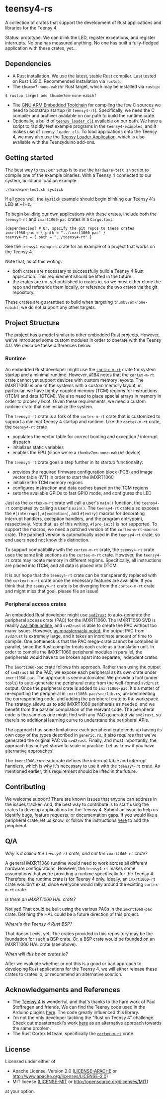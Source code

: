 # teensy4-rs

A collection of crates that support the development of Rust applications and libraries for the Teensy 4.

Status: prototype. We can blink the LED, register exceptions, and register interrupts. No one has measured anything. No one has built a fully-fledged application with these crates, yet...

## Dependencies

- A Rust installation. We use the latest, stable Rust compiler. Last tested on Rust 1.39.0. Recommended installation via `rustup`.
- The `thumbv7-none-eabihf` Rust target, which may be installed via `rustup`:

```
$ rustup target add thumbv7em-none-eabihf
```

- The [GNU ARM Embedded Toolchain](https://developer.arm.com/tools-and-software/open-source-software/developer-tools/gnu-toolchain/gnu-rm) for compiling the few C sources we need to bootstrap startup (in `teensy4-rt`). Specifically, we need the C compiler and archiver available on our path to build the runtime crate.
- Optionally, a build of [`teensy_loader_cli`](https://github.com/PaulStoffregen/teensy_loader_cli) available on our path. We have a script to rapidly test example programs in the `teensy4-examples`, and it makes use of `teensy_loader_cli`. To load applications onto the Teensy 4, we may also use the [Teensy Loader Application](https://www.pjrc.com/teensy/loader.html), which is also available with the Teensyduino add-ons.

## Getting started

The best way to test our setup is to use the `hardware-test.sh` script to compile one of the example binaries. With a Teensy 4 connected to our system, build and load an example:

```
./hardware-test.sh systick
```

If all goes well, the `systick` example should begin blinking our Teensy 4's LED at ~1Hz.

To begin building our own applications with these crates, include both the `teensy4-rt` and `imxrt1060-pac` crates in a `Cargo.toml`:

```
[dependencies] # Or, specify the git repos to these crates
imxrt1060-pac = { path = "../imxrt1060-pac" }
teensy4-rt = { path = "../teensy4-rt" }
```

See the `teensy4-examples` crate for an example of a project that works on the Teensy 4.

Note that, as of this writing:

- both crates are necessary to successfully build a Teensy 4 Rust application. This requirement should be lifted in the future.
- the crates are not yet published to crates.io, so we must either clone the repo and reference them locally, or reference the two crates via the git repository.

These crates are guaranteed to build when targeting `thumbv7em-none-eabihf`; we do not support
any other targets.

## Project Structure

The project has a model similar to other embedded Rust projects. However, we've introduced some custom modules in order to operate with the Teensy 4.0. We describe these differences below.

### Runtime

An embedded Rust developer might use the [`cortex-m-rt`](https://crates.io/crates/cortex-m-rt) crate for system startup and a minimal runtime. However, [#164](https://github.com/rust-embedded/cortex-m-rt/issues/164) notes that the `cortex-m-rt` crate cannot yet support devices with custom memory layouts. The iMXRT1060 is one of the systems with a custom memory layout; in particular, we have tightly-coupled memory (TCM) regions for instructions (ITCM) and data (DTCM). We also need to place special arrays in memory in order to properly boot. Given these requirements, we need a custom runtime crate that can initialize the system.

The `teensy4-rt` crate is a fork of the `cortex-m-rt` crate that is customized to support a minimal Teensy 4 startup and runtime. Like the `cortex-m-rt` crate, the `teensy4-rt` crate

- populates the vector table for correct booting and exception / interrupt dispatch
- initializes static variables
- enables the FPU (since we're a `thumbv7em-none-eabihf` device)

The `teensy4-rt` crate goes a step further in its startup functionality:

- provides the required firmware configuration block (FCB) and image vector table (IVT) in order to start the iMXRT1060
- initialize the TCM memory regions
- configures instruction and data caches based on the TCM regions
- sets the available GPIOs to fast GPIO mode, and configures the LED

Just as the `cortex-m-rt` crate will call a user's `main()` function, the `teensy4-rt` completes by calling a user's `main()`. The `teensy4-rt` crate also exposes the `#[interrupt]`, `#[exception]`, and `#[entry]` macros for decorating interrupt handlers, exception handlers, and the program entrypoint, respectively. Note that, as of this writing, `#[pre_init]` is not supported. To support the macros, we need a patched version of the `cortex-m-rt-macros` crate. The patched version is automatically used in the `teensy4-rt` crate, so end users need not know this distinction.

To support compatibility with the `cortex-m-rt` crate, the `teensy4-rt` crate uses the same link sections as the `cortex-m-rt` crate. However, the `teensy4-rt` crate may locate memory in different regions. Specifically, all instructions are placed into ITCM, and all data is placed into DTCM.

It is our hope that the `teensy4-rt` crate can be transparently replaced with the `cortext-m-rt` crate once the necessary features are available. If you think that the `teensy4-rt` crate is be diverging from the `cortex-m-rt` crate and might miss that goal, please file an issue!

### Peripheral access crates

An embedded Rust developer might use [`svd2rust`](https://docs.rs/svd2rust/0.16.1/svd2rust/) to auto-generate the peripheral access crate (PAC) for the iMXRT1060. The iMXRT1060 SVD is readily [available online](https://developer.arm.com/tools-and-software/embedded/cmsis), and `svd2rust` is able to create the PAC without too many issues. However, [as mpasternacki noted](https://users.rust-lang.org/t/svd2rust-generates-an-enormous-crate/32372), the output PAC from `svd2rust` is extremely large, and it takes an inordinate amount of time to compile. One bottleneck is that the PAC mega-crate cannot be compiled in parallel, since the Rust compiler treats each crate as a translation unit. In order to compile the iMXRT1060 peripheral modules in parallel, the peripherals would have to be broken apart into separate, indepdent crates.

The `imxrt1060-pac` crate follows this approach. Rather than using the output of `svd2rust` as the PAC, we expose each peripheral as its own crate under `imxrt1060-pac`. The approach is semi-automated. We provide a tool (under `tools`) to auto-generate the peripheral crate from the well-formed `svd2rust` output. Once the peripheral crate is added to `imxrt1060-pac`, it's a matter of re-exporting the peripheral in `imxrt1060-pac/src/lib.rs`, un-commenting the corresponding code, and adding the peripheral crate to the workspace. The strategy allows us to add iMXRT1060 peripherals as needed, and we benefit from the parallel compilation of the relevant code. The peripheral code is the same as one might find with any PAC generated via `svd2rust`, so there's no additional learning curve to understand the peripheral APIs.

The approach has some limitations: each peripheral crate ends up having its own copy of the types described in `generic.rs`. It also requires that we've generated the original PAC via `svd2rust`. Finally, and most importantly, the approach has not yet shown to scale in practice. Let us know if you have alternative approaches!

The `imxrt1060-core` subcrate defines the interrupt table and interrupt handlers, which is why it's necessary to use it with the `teensy4-rt` crate. As mentioned earlier, this requirement should be lifted in the future.

## Contributing

We welcome support! There are known issues that anyone can address in the issues tracker. And, the best way to contribute is to start using the crates to develop applications for the Teensy 4. Submit an issue to help us identify bugs, feature requests, or documentation gaps. If you would like a peripheral crate, let us know, or follow the instructions [here](imxrt1060-pac/README.md) to add the peripheral.

## Q/A

*Why is it called the `teensy4-rt` crate, and not the `imxrt1060-rt` crate?*

A general iMXRT1060 runtime would need to work across all different hardware configurations. However, the `teensy4-rt` makes some assumptions that we're providing a runtime specifically for the Teensy 4. Therefore, the runtime crate is for Teensy 4 only. Ideally, an `imxrt1060-rt` crate wouldn't exist, since everyone would rally around the existing `cortex-m-rt` crate.

*Is there an iMXRT1060 HAL crate?*

Not yet! That could be built using the various PACs in the `imxrt1060-pac` crate. Defining the HAL could be a future direction of this project.

*Where's the Teensy 4 Rust BSP?*

That doesn't exist yet! The crates provided in this repository may be the foundation for such a BSP crate. Or, a BSP crate would be founded on an iMXRT1060 HAL crate (see above).

*When will this be on crates.io?*

After we evaluate whether or not this is a good or bad approach to developing Rust applications for the Teensy 4, we will either release these crates to crates.io, or recommend an alternative solution.

## Acknowledgements and References

- The [Teensy 4](https://www.pjrc.com/store/teensy40.html) is wonderful, and that's thanks to the hard work of Paul Stoffregen and friends. We can find the Teensy code used in the Arduino plugins [here](https://github.com/PaulStoffregen/cores). The code greatly influenced this library.
- I'm not the only developer tackling the "Rust on Teensy 4" challenge. Check out mpasternacki's work [here](https://gitlab.com/teensy-rs/teensy-4) as an alternative approach towards the same problem.
- The Rust Cortex M team, specifically the [`cortex-m-rt`](https://github.com/rust-embedded/cortex-m-rt) crate.


## License

Licensed under either of

- Apache License, Version 2.0 ([LICENSE-APACHE](LICENSE-APACHE) or
  http://www.apache.org/licenses/LICENSE-2.0)
- MIT license ([LICENSE-MIT](LICENSE-MIT) or http://opensource.org/licenses/MIT)

at your option.